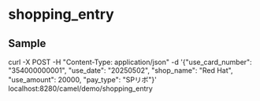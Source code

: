 # shopping_entry
## Sample
curl -X POST -H "Content-Type: application/json" -d '{"use_card_number": "354000000001", "use_date": "20250502", "shop_name": "Red Hat", "use_amount": 20000, "pay_type": "SPリボ"}' localhost:8280/camel/demo/shopping_entry
